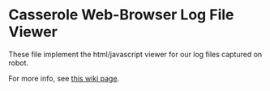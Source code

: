 # Casserole Web-Browser Log File Viewer

These file implement the html/javascript viewer for our log files captured on robot.

For more info, see [this wiki page](https://github.com/RobotCasserole1736/RobotCasserole2017/wiki/Data-Logger-Files).